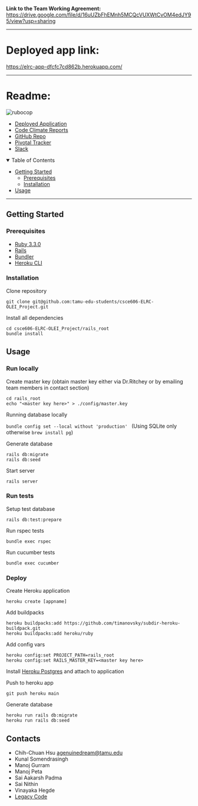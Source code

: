 **Link to the Team Working Agreement:**
https://drive.google.com/file/d/16uUZbFhEMnh5MCQcVUXWtCvOM4edJY95/view?usp=sharing

---

# Deployed app link:

https://elrc-app-dfcfc7cd862b.herokuapp.com/

---

# Readme:

<!--[![Test Coverage](https://api.codeclimate.com/v1/badges/62f4dd4fb092b4211973/test_coverage)](https://codeclimate.com/repos/65caed0abc0d27237b1794c9/test_coverage) 
[![Maintainability](https://api.codeclimate.com/v1/badges/62f4dd4fb092b4211973/maintainability)](https://codeclimate.com/repos/65caed0abc0d27237b1794c9/maintainability) -->
![rubocop](https://img.shields.io/endpoint?url=https://gist.githubusercontent.com/barnden/c7b2d5e19079e12445b300407e383294/raw/badge.json)

- [Deployed Application](https://elrc-app-dfcfc7cd862b.herokuapp.com/)
- [Code Climate Reports](https://codeclimate.com/github/tamu-edu-students/csce606-ELRC-OLEI_Project)
- [GitHub Repo](https://github.com/tamu-edu-students/csce606-ELRC-OLEI_Project)
- [Pivotal Tracker](https://www.pivotaltracker.com/n/projects/2720653)
- [Slack](https://app.slack.com/client/T07NQ098G0G/C07NE1HS2BB)

<details open="open">
<summary>Table of Contents</summary>

- [Getting Started](#getting-started)
  - [Prerequisites](#prerequisites)
  - [Installation](#installation)
- [Usage](#usage)

</details>

---

## Getting Started

### Prerequisites

- [Ruby 3.3.0](https://www.ruby-lang.org/en/)
- [Rails](https://rubyonrails.org/)
- [Bundler](https://bundler.io/)
- [Heroku CLI](https://devcenter.heroku.com/articles/heroku-cli)

### Installation

Clone repository

```
git clone git@github.com:tamu-edu-students/csce606-ELRC-OLEI_Project.git
```

Install all dependencies

```
cd csce606-ELRC-OLEI_Project/rails_root
bundle install
```

## Usage

### Run locally

Create master key (obtain master key either via Dr.Ritchey or by emailing team members in contact section)

```
cd rails_root
echo "<master key here>" > ./config/master.key
```

Running database locally

`bundle config set --local without 'production' ` (Using SQLite only otherwise ``brew install pg``)

Generate database

```
rails db:migrate
rails db:seed
```

Start server

```
rails server
```

### Run tests

Setup test database

```
rails db:test:prepare
```

Run rspec tests

```
bundle exec rspec
```

Run cucumber tests

```
bundle exec cucumber
```

### Deploy

Create Heroku application

```
heroku create [appname]
```

Add buildpacks

```
heroku buildpacks:add https://github.com/timanovsky/subdir-heroku-buildpack.git
heroku buildpacks:add heroku/ruby
```

Add config vars

```
heroku config:set PROJECT_PATH=rails_root
heroku config:set RAILS_MASTER_KEY=<master key here>
```

Install [Heroku Postgres](https://elements.heroku.com/addons/heroku-postgresql) and attach to application

Push to heroku app

```
git push heroku main
```

Generate database

```
heroku run rails db:migrate
heroku run rails db:seed
```

## Contacts

* Chih-Chuan Hsu <agenuinedream@tamu.edu>
* Kunal Somendrasingh
* Manoj Gurram
* Manoj Peta
* Sai Aakarsh Padma
* Sai Nithin
* Vinayaka Hegde
* [Legacy Code](https://github.com/tamu-edu-students/csce606-ELRC-Synergistic-Leadership-Theory)


